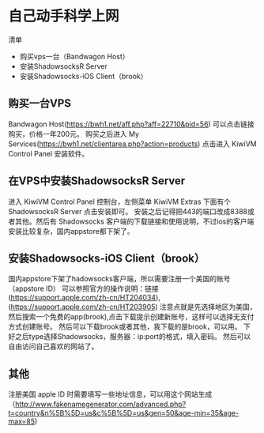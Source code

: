 # 自己动手科学上网
 清单
- 购买vps一台（Bandwagon Host）
- 安装ShadowsocksR Server
- 安装Shadowsocks-iOS Client（brook）

## 购买一台VPS

Bandwagon Host(https://bwh1.net/aff.php?aff=22710&pid=56) 可以点击链接购买，价格一年200元。
购买之后进入 My Services(https://bwh1.net/clientarea.php?action=products) 点击进入 KiwiVM Control Panel 安装软件。

## 在VPS中安装ShadowsocksR Server

进入 KiwiVM Control Panel 控制台，左侧菜单 KiwiVM Extras 下面有个 ShadowsocksR Server 点击安装即可。
安装之后记得把443的端口改成8388或者其他。然后有 Shadowsocks 客户端的下载链接和使用说明，不过ios的客户端安装比较复杂，国内appstore都下架了。

## 安装Shadowsocks-iOS Client（brook）

国内appstore下架了hadowsocks客户端，所以需要注册一个美国的账号（appstore ID）
可以参照官方的操作说明：链接(https://support.apple.com/zh-cn/HT204034), (https://support.apple.com/zh-cn/HT203905)
注意点就是先选择地区为美国，然后搜索一个免费的app(brook),点击下载提示创建新账号，这样可以选择无支付方式创建账号。
然后可以下载brook或者其他，我下载的是brook，可以用。
下好之后type选择Shadowsocks，服务器：ip:port的格式，填入密码。
然后可以自由访问自己喜欢的网站了。

## 其他

注册美国 apple ID 时需要填写一些地址信息，可以用这个网站生成 （http://www.fakenamegenerator.com/advanced.php?t=country&n%5B%5D=us&c%5B%5D=us&gen=50&age-min=35&age-max=85)
